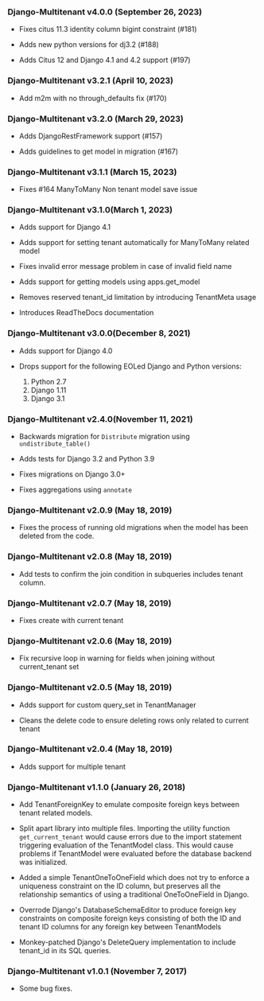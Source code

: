 
### Django-Multitenant v4.0.0 (September 26, 2023) ###

* Fixes citus 11.3 identity column bigint constraint (#181)

* Adds new python versions for dj3.2 (#188)

* Adds Citus 12  and Django 4.1 and 4.2 support (#197)

### Django-Multitenant v3.2.1 (April 10, 2023) ###

* Add m2m with no through_defaults fix (#170)

### Django-Multitenant v3.2.0 (March 29, 2023) ###

* Adds DjangoRestFramework support (#157)

* Adds guidelines to get model in migration (#167) 

### Django-Multitenant v3.1.1 (March 15, 2023) ###

* Fixes #164 ManyToMany Non tenant model save issue 

### Django-Multitenant v3.1.0(March 1, 2023) ###

* Adds support for Django 4.1

* Adds support for setting tenant automatically for ManyToMany related model

* Fixes invalid error message problem in case of invalid field name

* Adds support for getting models using apps.get_model  

* Removes reserved tenant_id limitation by introducing TenantMeta usage

* Introduces ReadTheDocs documentation

### Django-Multitenant v3.0.0(December 8, 2021) ###

* Adds support for Django 4.0

* Drops support for the following EOLed Django and Python versions:
    1. Python 2.7
    2. Django 1.11
    3. Django 3.1

### Django-Multitenant v2.4.0(November 11, 2021) ###

* Backwards migration for `Distribute` migration using `undistribute_table()`

* Adds tests for Django 3.2 and Python 3.9

* Fixes migrations on Django 3.0+

* Fixes aggregations using `annotate`

### Django-Multitenant v2.0.9 (May 18, 2019) ###

* Fixes the process of running old migrations when the model has been deleted from the code.

### Django-Multitenant v2.0.8 (May 18, 2019) ###

* Add tests to confirm the join condition in subqueries includes tenant column.

### Django-Multitenant v2.0.7 (May 18, 2019) ###

* Fixes create with current tenant

### Django-Multitenant v2.0.6 (May 18, 2019) ###

* Fix recursive loop in warning for fields when joining without current_tenant set

### Django-Multitenant v2.0.5 (May 18, 2019) ###

* Adds support for custom query_set in TenantManager

* Cleans the delete code to ensure deleting rows only related to current tenant

### Django-Multitenant v2.0.4 (May 18, 2019) ###

* Adds support for multiple tenant

### Django-Multitenant v1.1.0 (January 26, 2018) ###

* Add TenantForeignKey to emulate composite foreign keys between tenant related models.

* Split apart library into multiple files. Importing the utility function `get_current_tenant` would cause errors due to the import statement triggering evaluation of the TenantModel class. This would cause problems if TenantModel were evaluated before the database backend was initialized.

*  Added a simple TenantOneToOneField which does not try to enforce a uniqueness constraint on the ID column, but preserves all the relationship semantics of using a traditional OneToOneField in Django.

*  Overrode Django's DatabaseSchemaEditor to produce foreign key constraints on composite foreign keys consisting of both the ID and tenant ID columns for any foreign key between TenantModels

*  Monkey-patched Django's DeleteQuery implementation to include tenant_id in its SQL queries.

### Django-Multitenant v1.0.1 (November 7, 2017) ###

* Some bug fixes.